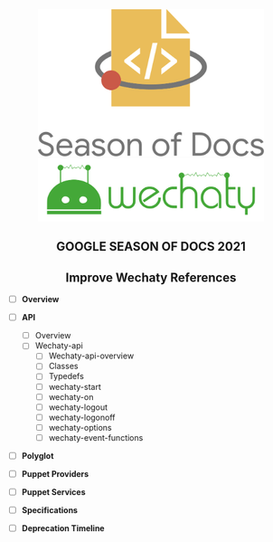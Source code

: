 <div align="center">
<img src="assets/gsod-2021-1.svg" width="400" />
<br />
<img src="assets/gsod-2021-2.svg" width="400" />
<br />
<h2><b>GOOGLE SEASON OF DOCS 2021</b></h1>
<h2> Improve Wechaty References</h2>
 </div>
 
- [ ] **Overview** 
- [ ] **API** 
  - [ ] Overview
  - [ ] Wechaty-api
    - [ ] Wechaty-api-overview
    - [ ] Classes
    - [ ] Typedefs
    - [ ] wechaty-start
    - [ ] wechaty-on
    - [ ] wechaty-logout
    - [ ] wechaty-logonoff
    - [ ] wechaty-options
    - [ ] wechaty-event-functions
- [ ] **Polyglot**
- [ ] **Puppet Providers**
- [ ] **Puppet Services**
- [ ] **Specifications** 
- [ ] **Deprecation Timeline** 

